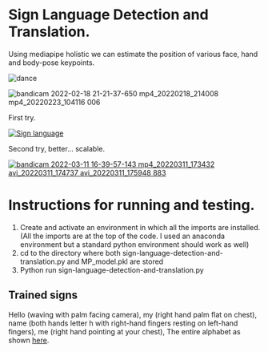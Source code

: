# Sign Language Detection and Translation.
 Using mediapipe holistic we can estimate the position of various face, hand and body-pose keypoints.
 
![dance](https://user-images.githubusercontent.com/68475422/155277775-6f41e20a-4e85-499b-b37f-9711ec7239f0.gif)

![bandicam 2022-02-18 21-21-37-650 mp4_20220218_214008 mp4_20220223_104116 006](https://user-images.githubusercontent.com/68475422/155278423-fa1b081e-b393-40b6-ae47-94cc7fbfeb6f.png)

First try.

[![Sign language](https://user-images.githubusercontent.com/68475422/155279503-c5ada12b-a87a-416a-920b-79de0e633951.png)](https://youtu.be/AKNrkSKYvuY)
 
Second try, better... scalable.

[![bandicam 2022-03-11 16-39-57-143 mp4_20220311_173432 avi_20220311_174737 avi_20220311_175948 883](https://user-images.githubusercontent.com/68475422/157896151-47838fbd-274e-4d96-831b-53ef3845e14a.png)](https://youtu.be/7fn5HuKR7D4)

# Instructions for running and testing.

1. Create and activate an environment in which all the imports are installed. (All the imports are at the top of the code. I used an anaconda environment but a standard python environment should work as well)
2. cd to the directory where both sign-language-detection-and-translation.py and MP_model.pkl are stored
3. Python run sign-language-detection-and-translation.py

## Trained signs 
Hello (waving with palm facing camera), my (right hand palm flat on chest), name (both hands letter h with right-hand fingers resting on left-hand fingers), me (right hand pointing at your chest), The entire alphabet as shown [here](https://www.youtube.com/watch?v=WNigt-vfTX0&t=5s).
